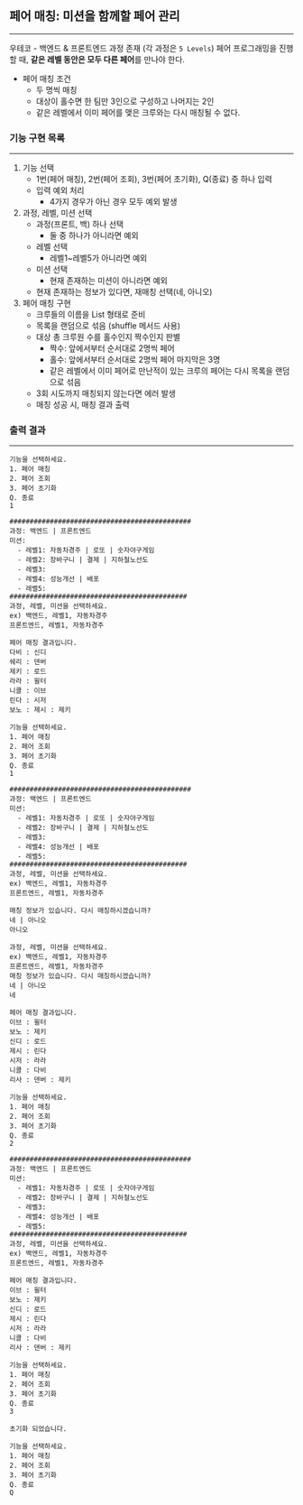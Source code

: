 ## 페어 매칭: 미션을 함께할 페어 관리

---

우테코 - 백엔드 & 프론트엔드 과정 존재 (각 과정은 `5 Levels`)
페어 프로그래밍을 진행 할 때, **같은 레벨 동안은 모두 다른 페어**를 만나야 한다.
* 페어 매칭 조건
  * 두 명씩 매칭
  * 대상이 홀수면 한 팀만 3인으로 구성하고 나머지는 2인
  * 같은 레벨에서 이미 페어를 맺은 크루와는 다시 매칭될 수 없다.

### 기능 구현 목록

---

1. 기능 선택
    * 1번(페어 매칭), 2번(페어 조회), 3번(페어 초기화), Q(종료) 중 하나 입력
    * 입력 예외 처리
      * 4가지 경우가 아닌 경우 모두 예외 발생
2. 과정, 레벨, 미션 선택
    * 과정(프론트, 백) 하나 선택
      * 둘 중 하나가 아니라면 예외
    * 레벨 선택
      * 레벨1~레벨5가 아니라면 예외
    * 미션 선택
      * 현재 존재하는 미션이 아니라면 예외
    * 현재 존재하는 정보가 있다면, 재매칭 선택(네, 아니오)
3. 페어 매칭 구현
    * 크루들의 이름을 List<String> 형태로 준비
    * 목록을 랜덤으로 섞음 (shuffle 메서드 사용)
    * 대상 총 크루원 수를 홀수인지 짝수인지 판별
      * 짝수: 앞에서부터 순서대로 2명씩 페어
      * 홀수: 앞에서부터 순서대로 2명씩 페어 마지막은 3명
      * 같은 레벨에서 이미 페어로 만난적이 있는 크루의 페어는 다시 목록을 랜덤으로 섞음
    * 3회 시도까지 매칭되지 않는다면 에러 발생
    * 매칭 성공 시, 매칭 결과 출력

### 출력 결과

---

```
기능을 선택하세요.
1. 페어 매칭
2. 페어 조회
3. 페어 초기화
Q. 종료
1

#############################################
과정: 백엔드 | 프론트엔드
미션:
  - 레벨1: 자동차경주 | 로또 | 숫자야구게임
  - 레벨2: 장바구니 | 결제 | 지하철노선도
  - 레벨3: 
  - 레벨4: 성능개선 | 배포
  - 레벨5: 
############################################
과정, 레벨, 미션을 선택하세요.
ex) 백엔드, 레벨1, 자동차경주
프론트엔드, 레벨1, 자동차경주

페어 매칭 결과입니다.
다비 : 신디
쉐리 : 덴버
제키 : 로드
라라 : 윌터
니콜 : 이브
린다 : 시저
보노 : 제시 : 제키

기능을 선택하세요.
1. 페어 매칭
2. 페어 조회
3. 페어 초기화
Q. 종료
1

#############################################
과정: 백엔드 | 프론트엔드
미션:
  - 레벨1: 자동차경주 | 로또 | 숫자야구게임
  - 레벨2: 장바구니 | 결제 | 지하철노선도
  - 레벨3: 
  - 레벨4: 성능개선 | 배포
  - 레벨5: 
############################################
과정, 레벨, 미션을 선택하세요.
ex) 백엔드, 레벨1, 자동차경주
프론트엔드, 레벨1, 자동차경주

매칭 정보가 있습니다. 다시 매칭하시겠습니까?
네 | 아니오
아니오

과정, 레벨, 미션을 선택하세요.
ex) 백엔드, 레벨1, 자동차경주
프론트엔드, 레벨1, 자동차경주
매칭 정보가 있습니다. 다시 매칭하시겠습니까?
네 | 아니오
네

페어 매칭 결과입니다.
이브 : 윌터
보노 : 제키
신디 : 로드
제시 : 린다
시저 : 라라
니콜 : 다비
리사 : 덴버 : 제키

기능을 선택하세요.
1. 페어 매칭
2. 페어 조회
3. 페어 초기화
Q. 종료
2

#############################################
과정: 백엔드 | 프론트엔드
미션:
  - 레벨1: 자동차경주 | 로또 | 숫자야구게임
  - 레벨2: 장바구니 | 결제 | 지하철노선도
  - 레벨3: 
  - 레벨4: 성능개선 | 배포
  - 레벨5: 
############################################
과정, 레벨, 미션을 선택하세요.
ex) 백엔드, 레벨1, 자동차경주
프론트엔드, 레벨1, 자동차경주

페어 매칭 결과입니다.
이브 : 윌터
보노 : 제키
신디 : 로드
제시 : 린다
시저 : 라라
니콜 : 다비
리사 : 덴버 : 제키

기능을 선택하세요.
1. 페어 매칭
2. 페어 조회
3. 페어 초기화
Q. 종료
3

초기화 되었습니다. 

기능을 선택하세요.
1. 페어 매칭
2. 페어 조회
3. 페어 초기화
Q. 종료
Q
```
